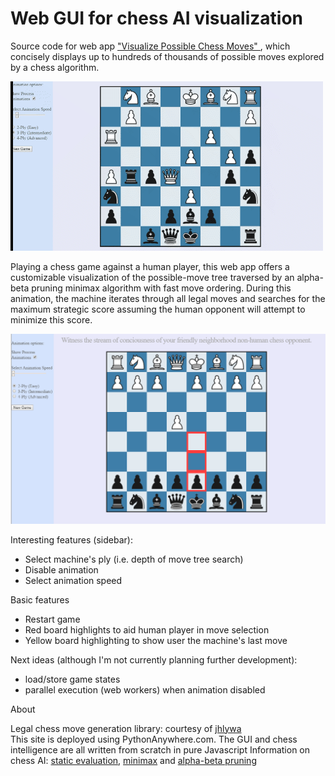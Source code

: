 # Web GUI for chess AI visualization

Source code for web app <a href="http://visualchess.pythonanywhere.com/"> "Visualize Possible Chess Moves" </a>, which concisely displays up to hundreds of thousands of possible moves explored by a chess algorithm.


![demo0](static/chess_demo.gif)


Playing a chess game against a human player, this web app offers a customizable visualization of the possible-move tree traversed by an alpha-beta pruning minimax algorithm with fast move ordering. During this animation, the machine iterates through all legal moves and searches for the maximum strategic score assuming the human opponent will attempt to minimize this score. 

![demo1](static/demo.png)




Interesting features (sidebar):
- Select machine's ply (i.e. depth of move tree search)
- Disable animation
- Select animation speed

Basic features
- Restart game
- Red board highlights to aid human player in move selection
- Yellow board highlighting to show user the machine's last move




Next ideas (although I'm not currently planning further development):
- load/store game states
- parallel execution (web workers) when animation disabled
              

About
  <p>
                Legal chess move generation library: courtesy of
                <a href="https://github.com/jhlywa/chess.js/"> jhlywa </a>
                <br> 
                This site is deployed using PythonAnywhere.com.
                The GUI and chess intelligence are all written from scratch in pure Javascript
                Information on chess AI:
                <a href="https://en.wikipedia.org/wiki/Evaluation_function#In_chess">
                static evaluation</a>,
                <a href="https://en.wikipedia.org/wiki/Minimax">minimax</a> and
                <a href="https://en.wikipedia.org/wiki/Alpha%E2%80%93beta_pruning">
                     alpha-beta pruning
                </a>

